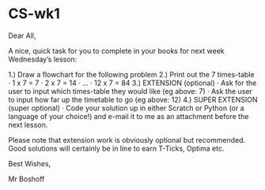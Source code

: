 # CS-wk1
Dear All,
 
A nice, quick task for you to complete in your books for next week Wednesday’s lesson:
 
1.)     Draw a flowchart for the following problem
2.)     Print out the 7 times-table
·       1 x 7 = 7
·       2 x 7 = 14
·       …
·       12 x 7 = 84
3.)     EXTENSION (optional)
·       Ask for the user to input which times-table they would like (eg above: 7)
·       Ask the user to input how far up the timetable to go (eg above: 12)
4.)     SUPER EXTENSION (super optional)
·       Code your solution up in either Scratch or Python (or a language of your choice!) and e-mail it to me as an attachment before the next lesson.
 
Please note that extension work is obviously optional but recommended. Good solutions will certainly be in line to earn T-Ticks, Optima etc.
 
Best Wishes,
 
Mr Boshoff
